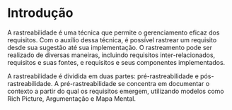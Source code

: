 # Introdução
A rastreabilidade é uma técnica que permite o gerenciamento eficaz dos requisitos. Com o auxílio dessa técnica, é possível rastrear um requisito desde sua sugestão até sua implementação. O rastreamento pode ser realizado de diversas maneiras, incluindo requisitos inter-relacionados, requisitos e suas fontes, e requisitos e seus componentes implementados.

A rastreabilidade é dividida em duas partes: pré-rastreabilidade e pós-rastreabilidade. A pré-rastreabilidade se concentra em documentar o contexto a partir do qual os requisitos emergem, utilizando modelos como Rich Picture, Argumentação e Mapa Mental.